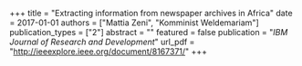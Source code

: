 +++
title = "Extracting information from newspaper archives in Africa"
date = 2017-01-01
authors = ["Mattia Zeni", "Komminist Weldemariam"]
publication_types = ["2"]
abstract = ""
featured = false
publication = "*IBM Journal of Research and Development*"
url_pdf = "http://ieeexplore.ieee.org/document/8167371/"
+++

